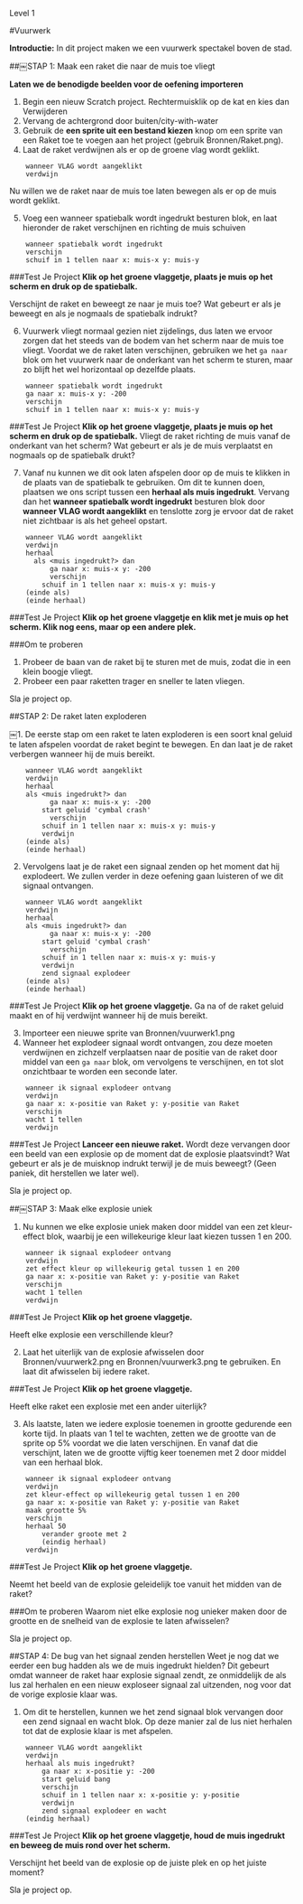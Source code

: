 Level 1

#Vuurwerk

__Introductie:__
In dit project maken we een vuurwerk spectakel boven de stad.

##￼STAP 1: Maak een raket die naar de muis toe vliegt

__Laten we de benodigde beelden voor de oefening importeren__

1. Begin een nieuw Scratch project. Rechtermuisklik op de kat en kies dan Verwijderen
2. Vervang de achtergrond door buiten/city-with-water
3. Gebruik de __een sprite uit een bestand kiezen__ knop om een sprite van een Raket toe te voegen
aan het project (gebruik Bronnen/Raket.png).
4. Laat de raket verdwijnen als er op de groene vlag wordt geklikt.

```scratch
	wanneer VLAG wordt aangeklikt
	verdwijn
```

Nu willen we de raket naar de muis toe laten bewegen als er op de muis wordt geklikt.

5. Voeg een wanneer spatiebalk wordt ingedrukt besturen blok, en laat hieronder de raket verschijnen en richting de muis schuiven

```scratch
	wanneer spatiebalk wordt ingedrukt
	verschijn
	schuif in 1 tellen naar x: muis-x y: muis-y
```
		
###Test Je Project
__Klik op het groene vlaggetje, plaats je muis op het scherm en druk op de spatiebalk.__

Verschijnt de raket en beweegt ze naar je muis toe?
Wat gebeurt er als je beweegt en als je nogmaals de spatiebalk indrukt?


6. Vuurwerk vliegt normaal gezien niet zijdelings, dus laten we ervoor zorgen dat het steeds van de bodem van het scherm naar de muis toe vliegt. Voordat we de raket laten verschijnen, gebruiken we het `ga naar` blok om het vuurwerk naar de onderkant van het scherm te sturen, maar zo blijft het wel horizontaal op dezelfde plaats.

```scratch
	wanneer spatiebalk wordt ingedrukt
	ga naar x: muis-x y: -200
	verschijn
	schuif in 1 tellen naar x: muis-x y: muis-y
```

###Test Je Project
__Klik op het groene vlaggetje, plaats je muis op het scherm en druk op de spatiebalk.__
Vliegt de raket richting de muis vanaf de onderkant van het scherm? Wat gebeurt er als je de muis verplaatst en nogmaals op de spatiebalk drukt?

7. Vanaf nu kunnen we dit ook laten afspelen door op de muis te klikken in de plaats van de spatiebalk te gebruiken. Om dit te kunnen doen, plaatsen we ons script tussen een __herhaal als muis ingedrukt__.
Vervang dan het __wanneer spatiebalk wordt ingedrukt__ besturen blok door __wanneer VLAG wordt aangeklikt__ en tenslotte zorg je ervoor dat de raket niet zichtbaar is als het geheel opstart.

```scratch
	wanneer VLAG wordt aangeklikt
	verdwijn
	herhaal
	  als <muis ingedrukt?> dan
		  ga naar x: muis-x y: -200
		  verschijn
    	schuif in 1 tellen naar x: muis-x y: muis-y
  	(einde als)
	(einde herhaal)
```

###Test Je Project
__Klik op het groene vlaggetje en klik met je muis op het scherm. Klik nog eens, maar op een andere plek.__ 

###Om te proberen
1. Probeer de baan van de raket bij te sturen met de muis, zodat die in een klein boogje vliegt.
2. Probeer een paar raketten trager en sneller te laten vliegen.

Sla je project op.

##STAP 2: De raket laten exploderen

￼1. De eerste stap om een raket te laten exploderen is een soort knal geluid te laten afspelen voordat de raket begint te bewegen. En dan laat je de raket verbergen wanneer hij de muis bereikt. 

```scratch
	wanneer VLAG wordt aangeklikt
	verdwijn
	herhaal
    als <muis ingedrukt?> dan
		  ga naar x: muis-x y: -200
  		start geluid 'cymbal crash'
		  verschijn
    	schuif in 1 tellen naar x: muis-x y: muis-y
  		verdwijn
  	(einde als)
	(einde herhaal)
```
2. Vervolgens laat je de raket een signaal zenden op het moment dat hij explodeert. We zullen verder in deze oefening gaan luisteren of we dit signaal ontvangen.

```scratch
	wanneer VLAG wordt aangeklikt
	verdwijn
	herhaal
    als <muis ingedrukt?> dan
		  ga naar x: muis-x y: -200
  		start geluid 'cymbal crash'
		  verschijn
    	schuif in 1 tellen naar x: muis-x y: muis-y
  		verdwijn
  		zend signaal explodeer
  	(einde als)
	(einde herhaal)
```

###Test Je Project
__Klik op het groene vlaggetje.__ 
Ga na of de raket geluid maakt en of hij verdwijnt wanneer hij de muis bereikt.

3. Importeer een nieuwe sprite van Bronnen/vuurwerk1.png
4. Wanneer het explodeer signaal wordt ontvangen, zou deze moeten verdwijnen en zichzelf verplaatsen naar de positie van de raket door middel van een `ga naar` blok, om vervolgens te verschijnen, en tot slot onzichtbaar te worden een seconde later.

```scratch
	wanneer ik signaal explodeer ontvang
	verdwijn
	ga naar x: x-positie van Raket y: y-positie van Raket
	verschijn
	wacht 1 tellen
	verdwijn
```
###Test Je Project
__Lanceer een nieuwe raket.__ 
Wordt deze vervangen door een beeld van een explosie op de moment dat de explosie plaatsvindt?
Wat gebeurt er als je de muisknop indrukt terwijl je de muis beweegt? (Geen paniek, dit herstellen we later wel).

Sla je project op.

##￼STAP 3: Maak elke explosie uniek

1. Nu kunnen we elke explosie uniek maken door middel van een zet kleur-effect blok, waarbij je een willekeurige kleur laat kiezen tussen 1 en 200.

```scratch
	wanneer ik signaal explodeer ontvang
	verdwijn
	zet effect kleur op willekeurig getal tussen 1 en 200
	ga naar x: x-positie van Raket y: y-positie van Raket
	verschijn
	wacht 1 tellen
	verdwijn
```

###Test Je Project
__Klik op het groene vlaggetje.__ 

Heeft elke explosie een verschillende kleur?

2. Laat het uiterlijk van de explosie afwisselen door Bronnen/vuurwerk2.png en Bronnen/vuurwerk3.png te gebruiken. En laat dit afwisselen bij iedere raket.

###Test Je Project
__Klik op het groene vlaggetje.__ 

Heeft elke raket een explosie met een ander uiterlijk?

3. Als laatste, laten we iedere explosie toenemen in grootte gedurende een korte tijd. In plaats van 1 tel te wachten, zetten we de grootte van de sprite op 5% voordat we die laten verschijnen. En vanaf dat die verschijnt, laten we de grootte vijftig keer toenemen met 2 door middel van een herhaal blok.

```scratch
	wanneer ik signaal explodeer ontvang
	verdwijn
	zet kleur-effect op willekeurig getal tussen 1 en 200
	ga naar x: x-positie van Raket y: y-positie van Raket
	maak grootte 5%
	verschijn
	herhaal 50
		verander groote met 2
		(eindig herhaal)
	verdwijn
```

###Test Je Project
__Klik op het groene vlaggetje.__

Neemt het beeld van de explosie geleidelijk toe vanuit het midden van de raket?

###Om te proberen
Waarom niet elke explosie nog unieker maken door de grootte en de snelheid van de explosie te laten afwisselen?

Sla je project op.

##STAP 4: De bug van het signaal zenden herstellen
Weet je nog dat we eerder een bug hadden als we de muis ingedrukt hielden?
Dit gebeurt omdat wanneer de raket haar explosie signaal zendt, ze onmiddelijk de als lus zal herhalen en een nieuw exploseer signaal zal uitzenden, nog voor dat de vorige explosie klaar was.


1. Om dit te herstellen, kunnen we het zend signaal blok vervangen door een zend signaal en wacht blok. Op deze manier zal de lus niet herhalen tot dat de explosie klaar is met afspelen.

```scratch
	wanneer VLAG wordt aangeklikt
	verdwijn
	herhaal als muis ingedrukt?
		ga naar x: x-positie y: -200
		start geluid bang
		verschijn
		schuif in 1 tellen naar x: x-positie y: y-positie
		verdwijn
		zend signaal explodeer en wacht
	(eindig herhaal)
```
###Test Je Project
__Klik op het groene vlaggetje, houd de muis ingedrukt en beweeg de muis rond over het scherm.__ 

Verschijnt het beeld van de explosie op de juiste plek en op het juiste moment?

Sla je project op.
